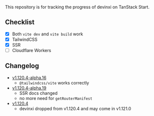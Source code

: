 This repository is for tracking the progress of devinxi on TanStack Start.

## Checklist

- [x] Both `vite dev` and `vite build` work
- [x] TailwindCSS
- [x] SSR
- [ ] Cloudflare Workers

## Changelog

- [v1.120.4-alpha.16](https://github.com/TanStack/router/releases/tag/v1.120.4-alpha.16)
	- `@tailwindcss/vite` works correctly
- [v1.120.4-alpha.19](https://github.com/TanStack/router/releases/tag/v1.120.4-alpha.19)
	- SSR docs changed
	- no more need for `getRouterManifest`
- [v1.120.4](https://github.com/TanStack/router/releases/tag/v1.120.4)
	- devinxi dropped from v1.120.4 and may come in v1.121.0
